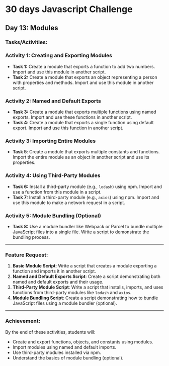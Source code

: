 # 30 days Javascript Challenge

## Day 13: Modules

### Tasks/Activities:

### Activity 1: **Creating and Exporting Modules**

- **Task 1:** Create a module that exports a function to add two numbers. Import and use this module in another script.
- **Task 2:** Create a module that exports an object representing a person with properties and methods. Import and use this module in another script.

### Activity 2: **Named and Default Exports**

- **Task 3:** Create a module that exports multiple functions using named exports. Import and use these functions in another script.
- **Task 4**: Create a module that exports a single function using default export. Import and use this function in another script.

### Activity 3: **Importing Entire Modules**

- **Task 5**: Create a module that exports multiple constants and functions. Import the entire module as an object in another script and use its properties.

### Activity 4: **Using Third-Party Modules**

- **Task 6:** Install a third-party module (e.g., `lodash`) using npm. Import and use a function from this module in a script.
- **Task 7:** Install a third-party module (e.g., `axios`) using npm. Import and use this module to make a network request in a script.

### Activity 5: **Module Bundling (Optional)**

- **Task 8:** Use a module bundler like Webpack or Parcel to bundle multiple JavaScript files into a single file. Write a script to demonstrate the bundling process.

---

### Feature Request:

1. **Basic Module Script**: Write a script that creates a module exporting a function and imports it in another script.
2. **Named and Default Exports Script**: Create a script demonstrating both named and default exports and their usage.
3. **Third-Party Module Script**: Write a script that installs, imports, and uses functions from third-party modules like `lodash` and `axios`.
4. **Module Bundling Script**: Create a script demonstrating how to bundle JavaScript files using a module bundler (optional).

---

### Achievement:

By the end of these activities, students will:

- Create and export functions, objects, and constants using modules.
- Import modules using named and default imports.
- Use third-party modules installed via npm.
- Understand the basics of module bundling (optional).